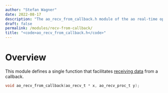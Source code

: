 ```yaml
---
author: "Stefan Wagner"
date: 2022-08-17
description: "The ao_recv_from_callback.h module of the ao real-time operating system."
draft: false
permalink: /modules/recv-from-callback/
title: "<code>ao_recv_from_callback.h</code>"
---
```


# Overview

This module defines a single function that facilitates [receiving data](recv.md) from a callback.

```c
void ao_recv_from_callback(ao_recv_t * x, ao_recv_proc_t y);
```
